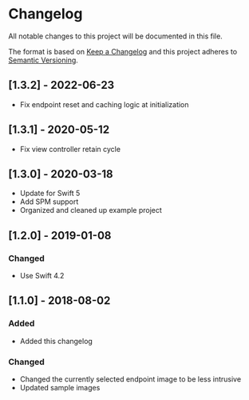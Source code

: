 # Changelog
All notable changes to this project will be documented in this file.

The format is based on [Keep a Changelog](http://keepachangelog.com/en/1.0.0/)
and this project adheres to [Semantic Versioning](http://semver.org/spec/v2.0.0.html).

## [1.3.2] - 2022-06-23
- Fix endpoint reset and caching logic at initialization

## [1.3.1] - 2020-05-12
- Fix view controller retain cycle

## [1.3.0] - 2020-03-18
- Update for Swift 5
- Add SPM support
- Organized and cleaned up example project


## [1.2.0] - 2019-01-08
### Changed
- Use Swift 4.2


## [1.1.0] - 2018-08-02
### Added
- Added this changelog


### Changed
- Changed the currently selected endpoint image to be less intrusive
- Updated sample images
